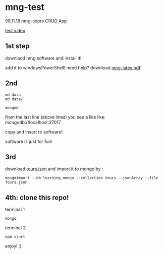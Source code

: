 # mng-test
98.11.18  mng-exprs CRUD App

[test video](https://archive.org/details/mongoExpressGithub)

## 1st step
downlaod mng software and install it!

add it to windowsPowerShell! 
need help? download [mng-latex.pdf](https://drive.google.com/open?id=1K3UoxmTdD94j0vSgvhIheyPiONalH8of)!

## 2nd 
```
md data
md data/

mongod 
```
from the last line (above lines)
you see a like like: mongodb://localhost:27017

copy and insert to software! 

software is just for fun!

## 3rd 
download [tours.json](https://drive.google.com/open?id=1wVo-7muEKBW3bjggYmfI0A679n7FWyjL) 
and import it to mongo by :
```
mongoimport --db learning_mongo --collection tours --jsonArray --file tours.json
```

## 4th: clone this repo!

terminal 1
```
mongo
```
terminal 2
```
npm start
```

enjoy! :)

